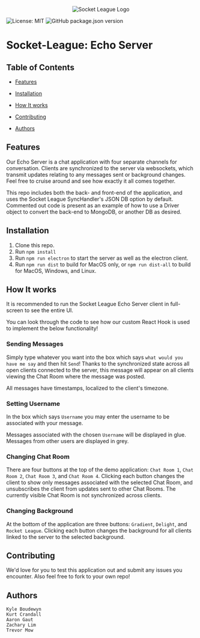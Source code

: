 <p align="center">
  <img src="https://github.com/oslabs-beta/SocketLeague/blob/5bd79f9556de084e33323787a46da8e9c2442288/assets/images/Socket_League_Logo_.gif" alt="Socket League Logo"/>
</p>

![License: MIT](https://img.shields.io/badge/License-MIT-blue.svg)
![GitHub package.json version](https://img.shields.io/github/package-json/v/oslabs-beta/SocketLeague/dev/echo-server-electron?color=steelblue)

# Socket-League: Echo Server

## Table of Contents

- [Features](#features)

- [Installation](#installation)

- [How It works](#how-it-works)

- [Contributing](#contributing)

- [Authors](#authors)

## Features

Our Echo Server is a chat application with four separate channels for conversation. Clients are synchronized to the server via websockets, which transmit updates relating to any messages sent or background changes. Feel free to cruise around and see how exactly it all comes together.

This repo includes both the back- and front-end of the application, and uses the Socket League SyncHandler's JSON DB option by default. Commented out code is present as an example of how to use a Driver object to convert the back-end to MongoDB, or another DB as desired.

## Installation

1. Clone this repo.
2. Run ``npm install``
3. Run ``npm run electron`` to start the server as well as the electron client.
4. Run ``npm run dist`` to build for MacOS only, or ``npm run dist-all`` to build for MacOS, Windows, and Linux.

## How It works

It is recommended to run the Socket League Echo Server client in full-screen to see the entire UI.

You can look through the code to see how our custom React Hook is used to implement the below functionality!

### Sending Messages

Simply type whatever you want into the box which says ``what would you have me say`` and then hit ``Send``! Thanks to the synchronized state across all open clients connected to the server, this message will appear on all clients viewing the Chat Room where the message was posted.

All messages have timestamps, localized to the client's timezone.

### Setting Username

In the box which says ``Username`` you may enter the username to be associated with your message.

Messages associated with the chosen ``Username`` will be displayed in glue. Messages from other users are displayed in grey.

### Changing Chat Room

There are four buttons at the top of the demo application: ``Chat Room 1``, ``Chat Room 2``, ``Chat Room 3``, and ``Chat Room 4``. Clicking each button changes the client to show only messages associated with the selected Chat Room, and unsubscribes the client from updates sent to other Chat Rooms. The currently visible Chat Room is not synchronized across clients.

### Changing Background

At the bottom of the application are three buttons: ``Gradient``, ``Delight``, and ``Rocket League``. Clicking each button changes the background for all clients linked to the server to the selected background.

## Contributing

We'd love for you to test this application out and submit any issues you encounter. Also feel free to fork to your own repo!

## Authors

```
Kyle Boudewyn
Kurt Crandall
Aaron Gaut
Zachary Lim
Trevor Mow
```

